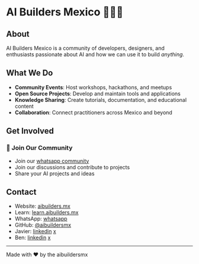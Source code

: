 # AI Builders Mexico 🤖🇲🇽

## About

AI Builders Mexico is a community of developers, designers, and enthusiasts passionate about AI and how we can use it to build *anything*.

## What We Do

- **Community Events**: Host workshops, hackathons, and meetups
- **Open Source Projects**: Develop and maintain tools and applications
- **Knowledge Sharing**: Create tutorials, documentation, and educational content
- **Collaboration**: Connect practitioners across Mexico and beyond

## Get Involved

### 🚀 Join Our Community

- Join our [whatsapp community](https://chat.whatsapp.com/E7oCGyITLkX1aqFexJbbHm)
- Join our discussions and contribute to projects
- Share your AI projects and ideas

## Contact

- Website: [aibuilders.mx](https://aibuilders.mx)
- Learn: [learn.aibuilders.mx](https://learn.aibuilders.mx)
- WhatsApp: [whatsapp](https://chat.whatsapp.com/E7oCGyITLkX1aqFexJbbHm)
- GitHub: [@aibuildersmx](https://github.com/aibuildersmx)
- Javier: [linkedin](https://www.linkedin.com/in/javierriveroe/) [x](https://x.com/_javierivero)
- Ben: [linkedin](https://www.linkedin.com/in/benkimbuilds/) [x](https://x.com/benkimbuilds)

---

Made with ❤️ by the aibuildersmx
